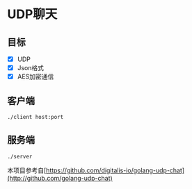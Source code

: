 # UDP聊天

## 目标

- [x] UDP
- [x] Json格式
- [x] AES加密通信

## 客户端

``
./client host:port
``

## 服务端

``
./server
``



本项目参考自[https://github.com/digitalis-io/golang-udp-chat](http://github.com/golang-udp-chat)

 